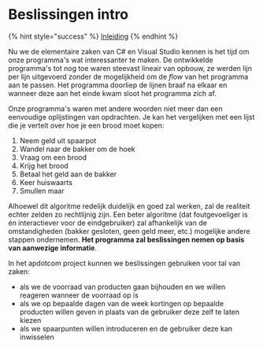 # Beslissingen intro

{% hint style="success" %}
[Inleiding](https://youtu.be/fflxk0QGu5I)
{% endhint %}

Nu we de elementaire zaken van C\# en Visual Studio kennen is het tijd om onze programma's wat interessanter te maken. De ontwikkelde programma's tot nog toe waren steevast lineair van opbouw, ze werden lijn per lijn uitgevoerd zonder de mogelijkheid om de _flow_ van het programma aan te passen. Het programma doorliep de lijnen braaf na elkaar en wanneer deze aan het einde kwam sloot het programma zich af.

Onze programma's waren met andere woorden niet meer dan een eenvoudige oplijstingen van opdrachten. Je kan het vergelijken met een lijst die je vertelt over hoe je een brood moet kopen:

1. Neem geld uit spaarpot
2. Wandel naar de bakker om de hoek
3. Vraag om een brood
4. Krijg het brood
5. Betaal het geld aan de bakker
6. Keer huiswaarts
7. Smullen maar

Alhoewel dit algoritme redelijk duidelijk en goed zal werken, zal de realiteit echter zelden zo rechtlijnig zijn. Een beter algoritme \(dat foutgevoeliger is én interactiever voor de eindgebruiker\) zal afhankelijk van de omstandigheden \(bakker gesloten, geen geld meer, etc.\) mogelijke andere stappen ondernemen. **Het programma zal beslissingen nemen op basis van aanwezige informatie**.

In het apdotcom project kunnen we beslissingen gebruiken voor tal van zaken:

* als we de voorraad van producten gaan bijhouden en we willen reageren wanneer de voorraad op is
* als we op bepaalde dagen van de week kortingen op bepaalde producten willen geven in plaats van de gebruiker deze zelf te laten kiezen
* als we spaarpunten willen introduceren en de gebruiker deze kan inwisselen

